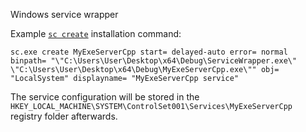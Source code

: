 Windows service wrapper


Example [`sc create`](https://learn.microsoft.com/en-us/windows-server/administration/windows-commands/sc-create) installation command:
```
sc.exe create MyExeServerCpp start= delayed-auto error= normal binpath= "\"C:\Users\User\Desktop\x64\Debug\ServiceWrapper.exe\" \"C:\Users\User\Desktop\x64\Debug\MyExeServerCpp.exe\"" obj= "LocalSystem" displayname= "MyExeServerCpp service"
```

The service configuration will be stored in the `HKEY_LOCAL_MACHINE\SYSTEM\ControlSet001\Services\MyExeServerCpp` registry folder afterwards.